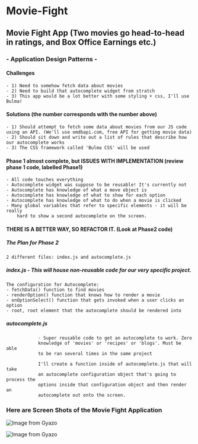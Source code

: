 # Movie-Fight
## Movie Fight App (Two movies go head-to-head in ratings, and Box Office Earnings etc.)

### - Application Design Patterns - 

#### Challenges
    - 1) Need to somehow fetch data about movies                   
    - 2) Need to build that autocomplete widget from stratch
    - 3) This app would be a lot better with some styling + css, I'll use Bulma!

#### Solutions (the number corresponds with the number above)
    - 1) Should attempt to fetch some data about movies from our JS code using an API. (We'll use omdbapi.com, free API for getting movie data)
    - 2) Should sit down and write out a list of rules that describe how our autocomplete works
    - 3) The CSS framework called 'Bulma CSS' will be used

#### Phase 1 almost complete, but ISSUES WITH IMPLEMENTATION (review phase 1 code, labelled Phase1)
    - All code touches everything
    - Autocomplete widget was suppose to be reusable! It's currently not
    - Autocomplete has knowledge of what a move object is
    - Autocomplete has knowledge of what to show for each option
    - Autocomplete has knowledge of what to do when a movie is clicked
    - Many global variables that refer to specific elements - it will be really
        hard to show a second autocomplete on the screen. 

#### THERE IS A BETTER WAY, SO REFACTOR IT. (Look at Phase2 code)

##### The Plan for Phase 2 
    2 different files: index.js and autocomplete.js

##### index.js - This will house non-reusable code for our very specific project.
    The configuration for Autocomplete:
    - fetchData() function to find movies
    - renderOption() function that knows how to render a movie
    - onOptionSelect() function that gets invoked when a user clicks an option
    - root, root element that the autocomplete should be rendered into 

##### autocomplete.js 
				- Super reusable code to get an autocomplete to work. Zero
                knowledge of 'movies' or 'recipes' or 'blogs'. Must be able
                to be ran several times in the same project

                I'll create a function inside of autocomplete.js that will take
                an autocomplete configuration object that's going to process the 
                options inside that configuration object and then render an 
                autocomplete out onto the screen.
				
### Here are Screen Shots of the Movie Fight Application		
![Image from Gyazo](https://i.gyazo.com/4f43ce393a313677f3bb28e2df111498.png)

![Image from Gyazo](https://i.gyazo.com/18ea7a5d790a5067e3b823f913ab7f7e.png)


